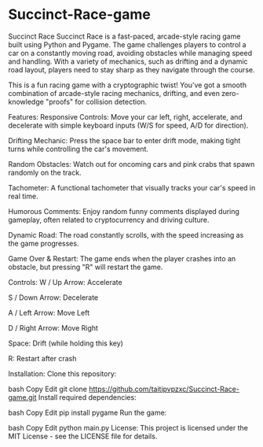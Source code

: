 # Succinct-Race-game
Succinct Race
Succinct Race is a fast-paced, arcade-style racing game built using Python and Pygame. The game challenges players to control a car on a constantly moving road, avoiding obstacles while managing speed and handling. With a variety of mechanics, such as drifting and a dynamic road layout, players need to stay sharp as they navigate through the course.

This is a fun racing game with a cryptographic twist! You’ve got a smooth combination of arcade-style racing mechanics, drifting, and even zero-knowledge "proofs" for collision detection.

Features:
Responsive Controls: Move your car left, right, accelerate, and decelerate with simple keyboard inputs (W/S for speed, A/D for direction).

Drifting Mechanic: Press the space bar to enter drift mode, making tight turns while controlling the car's movement.

Random Obstacles: Watch out for oncoming cars and pink crabs that spawn randomly on the track.

Tachometer: A functional tachometer that visually tracks your car's speed in real time.

Humorous Comments: Enjoy random funny comments displayed during gameplay, often related to cryptocurrency and driving culture.

Dynamic Road: The road constantly scrolls, with the speed increasing as the game progresses.

Game Over & Restart: The game ends when the player crashes into an obstacle, but pressing "R" will restart the game.

Controls:
W / Up Arrow: Accelerate

S / Down Arrow: Decelerate

A / Left Arrow: Move Left

D / Right Arrow: Move Right

Space: Drift (while holding this key)

R: Restart after crash

Installation:
Clone this repository:

bash
Copy
Edit
git clone https://github.com/taitipvpzxc/Succinct-Race-game.git
Install required dependencies:

bash
Copy
Edit
pip install pygame
Run the game:

bash
Copy
Edit
python main.py
License:
This project is licensed under the MIT License - see the LICENSE file for details.
